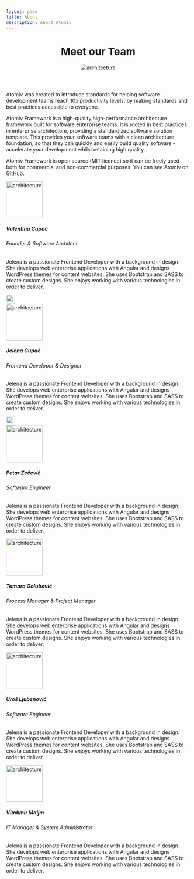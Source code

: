 ```yaml
---
layout: page
title: About
description: About Atomiv
---
```


<!-- Banner -->
<header class="ov-banner">
    <div class="container">
        <h1>Meet our Team</h1>
        <img height="" width="" src="{{ site.url }}/img/about/about2.svg" alt="architecture"	class="img-fluid t-logo-img">
    </div>
</header>



<!-- Promo / Benefits -->
<article class="ov-about">
    <div class="container">
        <div class="about-intro">
            <!-- Intro -->
            <p>Atomiv was created to introduce standards for helping software development teams reach 10x productivity levels, by making standards and best practices accessible to everyone.</p>
            <p>Atomiv Framework is a high-quality high-performance architecture framework built for software enterprise teams. It is rooted in best practices in enterprise architecture, providing a standardized software solution template. This provides your software teams with a clean architecture foundation, so that they can quickly and easily build quality software - accelerate your development whilst retaining high quality.</p>
            <p class="para-link">Atomiv Framework is open source (MIT licence) so it can be freely used both for commercial and non-commercial purposes. You can see Atomiv on 
                <a href="https://github.com/atomiv" target="_blank">
                    GitHub</a>.
            </p>
        </div>
        <!-- row 1 -->
        <div class="row ov-about-row">
            <div class="col-12">
                <!-- align-items-end -->
                <div class="d-md-flex align-items-center">
                    <div>
                        <!-- image can be on the right side -->
                        <img height="100" width="100" src="{{ site.url }}/img/about/valentina.jpg" alt="architecture"
                        class="img-fluid w-100 profile-img">
                    </div>
                    <div>
                        <h5>Valentina Cupać</h5>
                        <h6>Founder & Software Architect</h6>
                        <p>Jelena is a passionate Frontend Developer with a background in design. She develops web enterprise applications with Angular and designs WordPress themes for content websites. She uses Bootstrap and SASS to create custom designs. She enjoys working with various technologies in order to deliver.</p>
                        <div>
                            <i class="fab fa-linkedin"></i>
                            <i class="fab fa-xing"></i>
                            <i class="fab fa-github"></i>
                            <img height="24" width="24" src="{{ site.url }}/img/about/optivem-logo.svg" alt="architecture"
                            class="logo-icon">
                        </div>
                    </div>
                </div>
            </div>
        </div>
        <!-- Feel free to contact Valentina via [LinkedIn](https://www.linkedin.com/in/valentinacupac/), [XING](https://www.xing.com/profile/Valentina_Cupac), [GitHub](https://github.com/valentinacupac) and [Optivem](https://optivem.com/). -->
        <!-- row 2 -->
        <div class="row ov-about-row">
            <div class="col-12">
                <div class="d-md-flex align-items-center">
                    <div>
                        <img height="100" width="100" src="{{ site.url }}/img/about/jelena.png" alt="architecture"
                        class="img-fluid w-100 profile-img">
                    </div>
                    <div>
                        <h5>Jelena Cupać</h5>
                        <h6>Frontend Developer & Designer</h6>
                        <p>Jelena is a passionate Frontend Developer with a background in design. She develops web enterprise applications with Angular and designs WordPress themes for content websites. She uses Bootstrap and SASS to create custom designs. She enjoys working with various technologies in order to deliver.</p>
                        <div>
                            <i class="fab fa-linkedin"></i>
                            <i class="fab fa-xing"></i>
                            <i class="fab fa-github"></i>
                            <img height="24" width="24" src="{{ site.url }}/img/about/senovim-logo.svg" alt="architecture"
                            class="logo-icon">
                        </div>
                    </div>
                </div>
            </div>
        </div>
        <!-- 
Feel free to contact Jelena via [LinkedIn](https://www.linkedin.com/in/jelenacupac/), [GitHub](https://github.com/jcupac) and [Senovim](http://senovim.com/). -->
        <!-- row 3 -->
        <div class="row ov-about-row">
            <div class="col-12">
                <div class="d-md-flex align-items-center">
                    <div>
                        <img height="100" width="100" src="{{ site.url }}/img/about/petar.jpg" alt="architecture"
                        class="img-fluid w-100 profile-img">
                    </div>
                    <div>
                        <h5>Petar Zečević</h5>
                        <h6>Software Engineer</h6>
                        <p>Jelena is a passionate Frontend Developer with a background in design. She develops web enterprise applications with Angular and designs WordPress themes for content websites. She uses Bootstrap and SASS to create custom designs. She enjoys working with various technologies in order to deliver.</p>
                        <div>
                            <i class="fab fa-linkedin"></i>
                            <i class="fab fa-xing"></i>
                            <i class="fab fa-github"></i>
                        </div>
                    </div>
                </div>
            </div>
        </div>
        <!-- 
Feel free to contact Petar via [GitHub](https://github.com/PetarZecevic). -->
        <!-- row 5 -->
        <div class="row ov-about-row">
            <div class="col-12">
                <div class="d-md-flex align-items-center">
                    <div>
                        <img height="100" width="100" src="{{ site.url }}/img/about/tamara.jpg" alt="architecture"
                        class="img-fluid w-100 profile-img">
                    </div>
                    <div>
                        <h5>Tamara Golubović</h5>
                        <h6>Process Manager & Project Manager</h6>
                        <p>Jelena is a passionate Frontend Developer with a background in design. She develops web enterprise applications with Angular and designs WordPress themes for content websites. She uses Bootstrap and SASS to create custom designs. She enjoys working with various technologies in order to deliver.</p>
                        <div>
                            <i class="fab fa-linkedin"></i>
                            <i class="fab fa-xing"></i>
                            <i class="fab fa-github"></i>
                        </div>
                    </div>
                </div>
            </div>
        </div>
        <!-- row 5 -->
        <div class="row ov-about-row">
            <div class="col-12">
                <!-- align-items-end -->
                <div class="d-md-flex align-items-center">
                    <div>
                        <!-- image can be on the right side -->
                        <img height="100" width="100" src="{{ site.url }}/img/about/uros2.jpg" alt="architecture"
                        class="img-fluid w-100 profile-img">
                    </div>
                    <div>
                        <h5>Uroš Ljubenović</h5>
                        <h6>Software Engineer</h6>
                        <p>Jelena is a passionate Frontend Developer with a background in design. She develops web enterprise applications with Angular and designs WordPress themes for content websites. She uses Bootstrap and SASS to create custom designs. She enjoys working with various technologies in order to deliver.</p>
                        <div>
                            <i class="fab fa-linkedin"></i>
                            <i class="fab fa-xing"></i>
                            <i class="fab fa-github"></i>
                        </div>
                    </div>
                </div>
            </div>
        </div>
        <!-- Feel free to contact Uroš via [LinkedIn](https://www.linkedin.com/in/uroš-ljubenović-0ba686152) and [GitHub](https://github.com/urosl-jubenovic). -->
        <!-- row 6 -->
        <div class="row ov-about-row">
            <div class="col-12">
                <div class="d-md-flex align-items-center">
                    <div>
                        <img height="100" width="100" src="{{ site.url }}/img/about/vladimir.jpg" alt="architecture"
                        class="img-fluid w-100 profile-img">
                    </div>
                    <div>
                        <h5>Vladimir Maljm</h5>
                        <h6>IT Manager & System Administrator</h6>
                        <p>Jelena is a passionate Frontend Developer with a background in design. She develops web enterprise applications with Angular and designs WordPress themes for content websites. She uses Bootstrap and SASS to create custom designs. She enjoys working with various technologies in order to deliver.</p>
                        <div>
                            <i class="fab fa-linkedin"></i>
                            <i class="fab fa-xing"></i>
                            <i class="fab fa-github"></i>
                        </div>
                    </div>
                </div>
            </div>
        </div>
<!-- Feel free to contact Vladimir via [LinkedIn](https://www.linkedin.com/in/vladimirmaljm/) and [GitHub](https://github.com/vladimirmaljm). -->
    </div> 
</article>



<!-- ## Our Partners

Our partners are [Optivem](https://optivem.com/) and [Senovim](http://senovim.com/). -->








<!-- ## Our Team

**Valentina Cupać** - Founder & Software Architect

Valentina has spent several years in the software development industry, having worked as a Senior Software Developer, Technical Lead and Software Architect. She is responsible for training and mentoring development teams in adopting best practices in software architecture, clean code and automated testing, to help them build high quality software solutions fast. Valentina founded Atomiv to standardize software development, increase team productivity and ensure projects are maintinable in the long-run. 

Feel free to contact Valentina via [LinkedIn](https://www.linkedin.com/in/valentinacupac/), [XING](https://www.xing.com/profile/Valentina_Cupac), [GitHub](https://github.com/valentinacupac) and [Optivem](https://optivem.com/).

**Jelena Cupać** - Frontend Developer & Designer

Jelena is a passionate Frontend Developer with a background in design. She develops web enterprise applications with Angular and designs WordPress themes for content websites. She uses Bootstrap and SASS to create custom designs. She enjoys working with various technologies in order to deliver websites that accelerate business performance. Jelena is involved in Atomiv, both designing the Atomiv website as well as developing the Atomiv Angular Template to provide a high quality foundation for frontend developers.

Feel free to contact Jelena via [LinkedIn](https://www.linkedin.com/in/jelenacupac/), [GitHub](https://github.com/jcupac) and [Senovim](http://senovim.com/).

**Petar Zečević** - Software Engineer

Petar is a Software Engineer with experience in developing mobile Android applications, internet of things embedded programming, REST API and big data with Apache Spark. He is interested in data mining algorithms, internet of things and performance optimisation. Petar joined Atomiv to share his experiences on big data processing and to help teams to setup systems which would enable them to extract useful information from data which is collected from clients.

Feel free to contact Petar via [GitHub](https://github.com/PetarZecevic).

**Tamara Golubović** - Process Manager & Project Manager

Tamara is a dedicated project manager with a passion towards business development and process implementation. She started her journey as a support specialist, through sales departments and is now working as a Project manager in IT. Her goal is to make sure that everything goes smoothly, with high productivity, time efficiency and good results. Tamara joined Atomiv to share her experiences and to help project managers improve project processes, overcome challenges and achieve their goals.

**Uroš Ljubenović** - Software Engineer

Uroš is a Software Engineer with a demonstrated history of working in the information technology and services industry. He is skilled in .Net Core, C#, Azure services, SQL Server, ASP.NET MVC, System design, Database design. Uroš is a strong engineering professional with a Master of Engineering - focused in Information systems and technologies from The Faculty of Organizational Sciences. He is interested in system architecture, distributed systems, writing clean and efficient code. Uroš joined Atomiv to share experiences in backed development and system design.

Feel free to contact Uroš via [LinkedIn](https://www.linkedin.com/in/uroš-ljubenović-0ba686152) and [GitHub](https://github.com/urosl-jubenovic).

**Vladimir Maljm** - IT Manager & System Administrator

Vladimir is a System Administrator, installing and configuring software and hardware, managing network servers and tools, setting up accounts and workstations, monitoring systems, ensuring security through access controls, firewalls and backups. He has a strong interest in penetration testing and ensuring that companies have good security setup. Vladimir joined Atomiv to share experiences in system administration and to write about processes and actions involved in system administration.

Feel free to contact Vladimir via [LinkedIn](https://www.linkedin.com/in/vladimirmaljm/) and [GitHub](https://github.com/vladimirmaljm).

## Our Partners

Our partners are [Optivem](https://optivem.com/) and [Senovim](http://senovim.com/). -->

